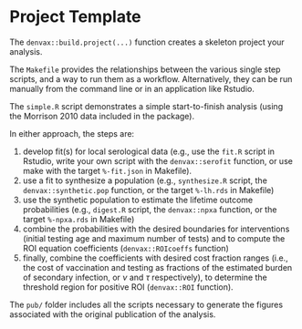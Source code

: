 # Project Template

The `denvax::build.project(...)` function creates a skeleton project your analysis.

The `Makefile` provides the relationships between the various single step scripts, and a way to run them as a workflow. Alternatively, they can be run manually from the command line or in an application like Rstudio.

The `simple.R` script demonstrates a simple start-to-finish analysis (using the Morrison 2010 data included in the package).

In either approach, the steps are:

1. develop fit(s) for local serological data (e.g., use the `fit.R` script in Rstudio, write your own script with the `denvax::serofit` function, or use make with the target `%-fit.json` in Makefile).
2. use a fit to synthesize a population (e.g., `synthesize.R` script, the `denvax::synthetic.pop` function, or the target `%-lh.rds` in Makefile)
3. use the synthetic population to estimate the lifetime outcome probabilities (e.g., `digest.R` script, the `denvax::npxa` function, or the target `%-npxa.rds` in Makefile)
4. combine the probabilities with the desired boundaries for interventions (initial testing age and maximum number of tests) and to compute the ROI equation coefficients (`denvax::ROIcoeffs` function)
5. finally, combine the coefficients with desired cost fraction ranges (i.e., the cost of vaccination and testing as fractions of the estimated burden of secondary infection, or $\nu$ and $\tau$ respectively), to determine the threshold region for positive ROI (`denvax::ROI` function).

The `pub/` folder includes all the scripts necessary to generate the figures associated with the original publication of the analysis.
